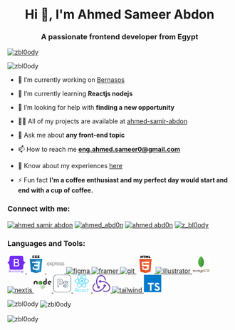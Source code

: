 <h1 align="center">Hi 👋, I'm Ahmed Sameer Abdon</h1>
<h3 align="center">A passionate frontend developer from Egypt</h3>


<p align="left"> <a href="https://github.com/ryo-ma/github-profile-trophy"><img src="https://github-profile-trophy.vercel.app/?username=zbl0ody" alt="zbl0ody" /></a> </p>
<p align="left"> <img src="https://komarev.com/ghpvc/?username=zbl0ody&label=Profile%20views&color=0e75b6&style=flat" alt="zbl0ody" /> </p>

- 🔭 I’m currently working on [Bernasos](https://www.bernasos.com/en/)

- 🌱 I’m currently learning **Reactjs nodejs**

- 🤝 I’m looking for help with **finding a new opportunity**

- 👨‍💻 All of my projects are available at [ahmed-samir-abdon](https://www.linkedin.com/in/ahmed-samir-abdon-b99156280/)

- 💬 Ask me about **any front-end topic**

- 📫 How to reach me **eng.ahmed.sameer0@gmail.com**

- 📄 Know about my experiences [here](https://drive.google.com/file/d/1DiBOqL1Y2RLabmdH7AfbDwXJUTM2xbmx/view?usp=sharing)

- ⚡ Fun fact **I'm a coffee enthusiast and my perfect day would start and end with a cup of coffee.**

<h3 align="left">Connect with me:</h3>
<p align="left">
<a href="https://linkedin.com/in/ahmed samir abdon" target="blank"><img align="center" src="https://raw.githubusercontent.com/rahuldkjain/github-profile-readme-generator/master/src/images/icons/Social/linked-in-alt.svg" alt="ahmed samir abdon" height="30" width="40" /></a>
<a href="https://instagram.com/ahmed_abd0n" target="blank"><img align="center" src="https://raw.githubusercontent.com/rahuldkjain/github-profile-readme-generator/master/src/images/icons/Social/instagram.svg" alt="ahmed_abd0n" height="30" width="40" /></a>
<a href="https://www.behance.net/ahmed abd0n" target="blank"><img align="center" src="https://raw.githubusercontent.com/rahuldkjain/github-profile-readme-generator/master/src/images/icons/Social/behance.svg" alt="ahmed abd0n" height="30" width="40" /></a>
<a href="https://codeforces.com/profile/z_bl0ody" target="blank"><img align="center" src="https://raw.githubusercontent.com/rahuldkjain/github-profile-readme-generator/master/src/images/icons/Social/codeforces.svg" alt="z_bl0ody" height="30" width="40" /></a>
</p>

<h3 align="left">Languages and Tools:</h3>
<p align="left"> <a href="https://getbootstrap.com" target="_blank" rel="noreferrer"> <img src="https://raw.githubusercontent.com/devicons/devicon/master/icons/bootstrap/bootstrap-plain-wordmark.svg" alt="bootstrap" width="40" height="40"/> </a> <a href="https://www.w3schools.com/css/" target="_blank" rel="noreferrer"> <img src="https://raw.githubusercontent.com/devicons/devicon/master/icons/css3/css3-original-wordmark.svg" alt="css3" width="40" height="40"/> </a> <a href="https://expressjs.com" target="_blank" rel="noreferrer"> <img src="https://raw.githubusercontent.com/devicons/devicon/master/icons/express/express-original-wordmark.svg" alt="express" width="40" height="40"/> </a> <a href="https://www.figma.com/" target="_blank" rel="noreferrer"> <img src="https://www.vectorlogo.zone/logos/figma/figma-icon.svg" alt="figma" width="40" height="40"/> </a> <a href="https://www.framer.com/" target="_blank" rel="noreferrer"> <img src="https://www.vectorlogo.zone/logos/framer/framer-icon.svg" alt="framer" width="40" height="40"/> </a> <a href="https://git-scm.com/" target="_blank" rel="noreferrer"> <img src="https://www.vectorlogo.zone/logos/git-scm/git-scm-icon.svg" alt="git" width="40" height="40"/> </a> <a href="https://www.w3.org/html/" target="_blank" rel="noreferrer"> <img src="https://raw.githubusercontent.com/devicons/devicon/master/icons/html5/html5-original-wordmark.svg" alt="html5" width="40" height="40"/> </a> <a href="https://www.adobe.com/in/products/illustrator.html" target="_blank" rel="noreferrer"> <img src="https://www.vectorlogo.zone/logos/adobe_illustrator/adobe_illustrator-icon.svg" alt="illustrator" width="40" height="40"/> </a> </a> <a href="https://www.mongodb.com/" target="_blank" rel="noreferrer"> <img src="https://raw.githubusercontent.com/devicons/devicon/master/icons/mongodb/mongodb-original-wordmark.svg" alt="mongodb" width="40" height="40"/> </a> <a href="https://nextjs.org/" target="_blank" rel="noreferrer"> <img src="https://cdn.worldvectorlogo.com/logos/nextjs-2.svg" alt="nextjs" width="40" height="40"/> </a> <a href="https://nodejs.org" target="_blank" rel="noreferrer"> <img src="https://raw.githubusercontent.com/devicons/devicon/master/icons/nodejs/nodejs-original-wordmark.svg" alt="nodejs" width="40" height="40"/> </a> <a href="https://www.photoshop.com/en" target="_blank" rel="noreferrer"> <img src="https://raw.githubusercontent.com/devicons/devicon/master/icons/photoshop/photoshop-line.svg" alt="photoshop" width="40" height="40"/> </a> <a href="https://reactjs.org/" target="_blank" rel="noreferrer"> <img src="https://raw.githubusercontent.com/devicons/devicon/master/icons/react/react-original-wordmark.svg" alt="react" width="40" height="40"/> </a> <a href="https://redux.js.org" target="_blank" rel="noreferrer"> <img src="https://raw.githubusercontent.com/devicons/devicon/master/icons/redux/redux-original.svg" alt="redux" width="40" height="40"/> </a> <a href="https://tailwindcss.com/" target="_blank" rel="noreferrer"> <img src="https://www.vectorlogo.zone/logos/tailwindcss/tailwindcss-icon.svg" alt="tailwind" width="40" height="40"/> </a> <a href="https://www.typescriptlang.org/" target="_blank" rel="noreferrer"> <img src="https://raw.githubusercontent.com/devicons/devicon/master/icons/typescript/typescript-original.svg" alt="typescript" width="40" height="40"/> </a> </p>

<p><img align="left" src="https://github-readme-stats.vercel.app/api/top-langs?username=zbl0ody&show_icons=true&locale=en&layout=compact" alt="zbl0ody" /></p>

<p>&nbsp;<img align="center" src="https://github-readme-stats.vercel.app/api?username=zbl0ody&show_icons=true&locale=en" alt="zbl0ody" /></p>

<p><img align="center" src="https://github-readme-streak-stats.herokuapp.com/?user=zbl0ody&" alt="zbl0ody" /></p>
